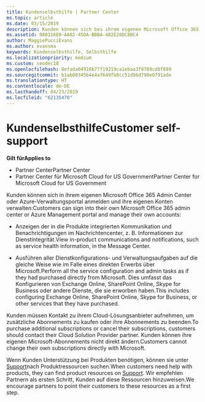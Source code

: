 ```yaml
---
title: Kundenselbsthilfe | Partner Center
ms.topic: article
ms.date: 03/15/2019
description: Kunden können sich bei ihrem eigenen Microsoft Office 365 Admin Center oder Azure-Verwaltungsportal anmelden und ihre eigenen Konten verwalten. Kunden müssen Kontakt zu ihrem Cloud-Lösungsanbieter aufnehmen, um zusätzliche Abonnements zu kaufen oder ihre Abonnements zu beenden.
ms.assetid: 980116E0-AA02-45DA-BBBA-482E28DC8BC4
author: MaggiePucciEvans
ms.author: evansma
keywords: Kundenselbsthilfe, Selbsthilfe
ms.localizationpriority: medium
ms.custom: seodec18
ms.openlocfilehash: 8efada04916b77f19219ca1ebaa3f8789cd8f889
ms.sourcegitcommit: b1ab80345b4e4af649fb8cc51d96d798e0791ade
ms.translationtype: HT
ms.contentlocale: de-DE
ms.lasthandoff: 04/23/2019
ms.locfileid: "62135470"
---
```

# <a name="customer-self-support"></a><span data-ttu-id="8e1c1-105">Kundenselbsthilfe</span><span class="sxs-lookup"><span data-stu-id="8e1c1-105">Customer self-support</span></span>

<span data-ttu-id="8e1c1-106">**Gilt für**</span><span class="sxs-lookup"><span data-stu-id="8e1c1-106">**Applies to**</span></span>

-  <span data-ttu-id="8e1c1-107">Partner Center</span><span class="sxs-lookup"><span data-stu-id="8e1c1-107">Partner Center</span></span>
-  <span data-ttu-id="8e1c1-108">Partner Center für Microsoft Cloud for US Government</span><span class="sxs-lookup"><span data-stu-id="8e1c1-108">Partner Center for Microsoft Cloud for US Government</span></span>


<span data-ttu-id="8e1c1-109">Kunden können sich in ihrem eigenen Microsoft Office 365 Admin Center oder Azure-Verwaltungsportal anmelden und ihre eigenen Konten verwalten:</span><span class="sxs-lookup"><span data-stu-id="8e1c1-109">Customers can sign into their own Microsoft Office 365 admin center or Azure Management portal and manage their own accounts:</span></span>

-   <span data-ttu-id="8e1c1-110">Anzeigen der in die Produkte integrierten Kommunikation und Benachrichtigungen im Nachrichtencenter, z. B. Informationen zur Dienstintegrität.</span><span class="sxs-lookup"><span data-stu-id="8e1c1-110">View in-product communications and notifications, such as service health information, in the Message Center.</span></span>

-   <span data-ttu-id="8e1c1-111">Ausführen aller Dienstkonfigurations- und Verwaltungsaufgaben auf die gleiche Weise wie im Falle eines direkten Erwerbs über Microsoft.</span><span class="sxs-lookup"><span data-stu-id="8e1c1-111">Perform all the service configuration and admin tasks as if they had purchased directly from Microsoft.</span></span> <span data-ttu-id="8e1c1-112">Dies umfasst das Konfigurieren von Exchange Online, SharePoint Online, Skype for Business oder andere Dienste, die sie erworben haben.</span><span class="sxs-lookup"><span data-stu-id="8e1c1-112">This includes configuring Exchange Online, SharePoint Online, Skype for Business, or other services that they have purchased.</span></span>

<span data-ttu-id="8e1c1-113">Kunden müssen Kontakt zu ihrem Cloud-Lösungsanbieter aufnehmen, um zusätzliche Abonnements zu kaufen oder ihre Abonnements zu beenden.</span><span class="sxs-lookup"><span data-stu-id="8e1c1-113">To purchase additional subscriptions or cancel their subscriptions, customers should contact their Cloud Solution Provider partner.</span></span> <span data-ttu-id="8e1c1-114">Kunden können ihre eigenen Microsoft-Abonnements nicht direkt ändern.</span><span class="sxs-lookup"><span data-stu-id="8e1c1-114">Customers cannot change their own subscriptions directly with Microsoft.</span></span>

<span data-ttu-id="8e1c1-115">Wenn Kunden Unterstützung bei Produkten benötigen, können sie unter [Support](https://partnercenter.microsoft.com/partner/support)nach Produktressourcen suchen.</span><span class="sxs-lookup"><span data-stu-id="8e1c1-115">When customers need help with products, they can find product resources on [Support](https://partnercenter.microsoft.com/partner/support).</span></span> <span data-ttu-id="8e1c1-116">Wir empfehlen Partnern als ersten Schritt, Kunden auf diese Ressourcen hinzuweisen.</span><span class="sxs-lookup"><span data-stu-id="8e1c1-116">We encourage partners to point their customers to these resources as a first step.</span></span>

 

 



